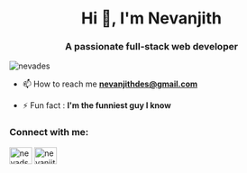 <h1 align="center">Hi 👋, I'm Nevanjith</h1>
<h3 align="center">A passionate full-stack web developer</h3>

<p align="left"> <img src="https://komarev.com/ghpvc/?username=nevades&label=Profile%20views&color=0e75b6&style=flat" alt="nevades" /> </p>

- 📫 How to reach me **nevanjithdes@gmail.com**

- ⚡ Fun fact : **I'm the funniest guy I know**

<h3 align="left">Connect with me:</h3>
<p align="left">
<a href="https://linkedin.com/in/nevads" target="blank"><img align="center" src="https://raw.githubusercontent.com/rahuldkjain/github-profile-readme-generator/master/src/images/icons/Social/linked-in-alt.svg" alt="nevads" height="30" width="40" /></a>
<a href="https://instagram.com/nevanjithds" target="blank"><img align="center" src="https://raw.githubusercontent.com/rahuldkjain/github-profile-readme-generator/master/src/images/icons/Social/instagram.svg" alt="nevanjithds" height="30" width="40" /></a>
</p>
